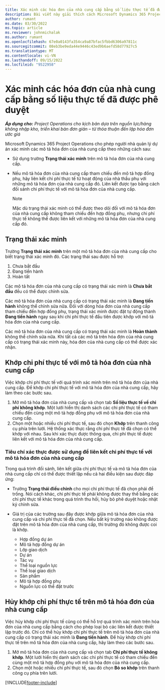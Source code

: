 ```yaml
---
title: Xác minh các hóa đơn của nhà cung cấp bằng số liệu thực tế đã được phê duyệt
description: Bài viết này giải thích cách Microsoft Dynamics 365 Project Operations cho phép người quản lý dự án xác minh hóa đơn của nhà cung cấp với các số liệu thực tế đã được phê duyệt khi các nhà thầu thực hiện công việc và thời gian được ghi lại, cũng như các chi phí và vật tư được các thành viên nhóm dự án sử dụng.
author: rumant
ms.date: 03/30/2022
ms.topic: article
ms.reviewer: johnmichalak
ms.author: rumant
ms.openlocfilehash: 67e0a0143fa354ca9a87bfac5fbbd6306a97811c
ms.sourcegitcommit: 08eb3be9eda44e9446c43ed9b6aefd58d77927c5
ms.translationtype: MT
ms.contentlocale: vi-VN
ms.lasthandoff: 09/15/2022
ms.locfileid: "9522958"
---
```

# <a name="verification-of-vendor-invoices-with-approved-actuals"></a>Xác minh các hóa đơn của nhà cung cấp bằng số liệu thực tế đã được phê duyệt

_**Áp dụng cho:** Project Operations cho kịch bản dựa trên nguồn lực/hàng không nhập kho, triển khai bản đơn giản – từ thỏa thuận đến lập hóa đơn ước giá_

Microsoft Dynamics 365 Project Operations cho phép người nhà quản lý dự án xác minh các mô tả hóa đơn của nhà cung cấp theo những cách sau:

- Sử dụng trường **Trạng thái xác minh** trên mô tả hóa đơn của nhà cung cấp.
- Nếu mô tả hóa đơn của nhà cung cấp tham chiếu đến mô tả hợp đồng phụ, hãy liên kết chi phí thực tế từ hoạt động của nhà thầu phụ với những mô tả hóa đơn của nhà cung cấp đó. Liên kết được tạo bằng cách đối sánh chi phí thực tế với mô tả hóa đơn của nhà cung cấp.

    > [!NOTE]
    > Mặc dù trạng thái xác minh có thể được theo dõi đối với mô tả hóa đơn của nhà cung cấp không tham chiếu đến hợp đồng phụ, nhưng chi phí thực tế không thể được liên kết với những mô tả hóa đơn của nhà cung cấp đó.

## <a name="verification-status"></a>Trạng thái xác minh

Trường **Trạng thái xác minh** trên một mô tả hóa đơn của nhà cung cấp cho biết trạng thái xác minh đó. Các trạng thái sau được hỗ trợ:

1. Chưa bắt đầu
2. Đang tiến hành
3. Hoàn tất

Các mô tả hóa đơn của nhà cung cấp có trạng thái xác minh là **Chưa bắt đầu** đều có thể được chỉnh sửa.

Các mô tả hóa đơn của nhà cung cấp có trạng thái xác minh là **Đang tiến hành** không thể chỉnh sửa nữa. Đối với dòng hóa đơn của nhà cung cấp tham chiếu đến hợp đồng phụ, trạng thái xác minh được đặt tự động thành **Đang tiến hành** ngay sau khi chi phí thực tế đầu tiên được khớp với mô tả hóa đơn của nhà cung cấp.

Các mô tả hóa đơn của nhà cung cấp có trạng thái xác minh là **Hoàn thành** không thể chỉnh sửa nữa. Khi tất cả các mô tả trên hóa đơn của nhà cung cấp có trạng thái xác minh này, hóa đơn của nhà cung cấp có thể được xác nhận.

## <a name="match-cost-actuals-to-vendor-invoice-lines"></a>Khớp chi phí thực tế với mô tả hóa đơn của nhà cung cấp

Việc khớp chi phí thực tế với quá trình xác minh trên mô tả hóa đơn của nhà cung cấp. Để khớp chi phí thực tế với mô tả hóa đơn của nhà cung cấp, hãy làm theo các bước sau.

1. Mở mô tả hóa đơn của nhà cung cấp và chọn tab **Số liệu thực tế về chi phí không khớp**. Một lưới hiển thị danh sách các chi phí thực tế có tham chiếu đến cùng một mô tả hợp đồng phụ với mô tả hóa đơn của nhà cung cấp.
2. Chọn một hoặc nhiều chi phí thực tế, sau đó chọn **Khớp** trên thanh công cụ phía trên lưới. Hệ thống xác thực rằng chi phí thực tế đã chọn có thể khớp với nhau. Sau khi xác thực được thông qua, chi phí thực tế được liên kết với mô tả hóa đơn của nhà cung cấp.

### <a name="validation-criteria-that-are-used-to-link-cost-actuals-to-vendor-invoice-lines"></a>Tiêu chí xác thực được sử dụng để liên kết chi phí thực tế với mô tả hóa đơn của nhà cung cấp

Trong quá trình đối sánh, liên kết giữa chi phí thực tế và mô tả hóa đơn của nhà cung cấp chỉ có thể được thiết lập nếu cả hai điều kiện sau được đáp ứng:

- Trường **Trạng thái điều chỉnh** cho mọi chi phí thực tế đã chọn phải để trống. Nói cách khác, chi phí thực tế phải không được thay thế bằng các chi phí thực tế khác trong quá trình thu hồi, hủy bỏ phê duyệt hoặc nhật ký chỉnh sửa.
- Giá trị của các trường sau đây được khớp giữa mô tả hóa đơn của nhà cung cấp và chi phí thực tế đã chọn. Nếu bất kỳ trường nào không được đặt trên mô tả hóa đơn của nhà cung cấp, thì trường đó không được coi là khớp.

    - Hợp đồng dự án
    - Mô tả hợp đồng dự án
    - Lớp giao dịch
    - Dự án
    - Tác vụ
    - Thể loại nguồn lực
    - Thể loại giao dịch
    - Sản phẩm
    - Mô tả hợp đồng phụ
    - Nguồn lực có thể đặt trước

## <a name="unmatch-cost-actuals-from-a-vendor-invoice-line"></a>Hủy khớp chi phí thực tế trên mô tả hóa đơn của nhà cung cấp

Việc hủy khớp chi phí thực tế cũng có thể hỗ trợ quá trình xác minh trên hóa đơn của nhà cung cấp bằng cách cho phép loại bỏ các liên kết được thiết lập trước đó. Chỉ có thể hủy khớp chi phí thực tế trên mô tả hóa đơn của nhà cung cấp có trạng thái xác minh là **Đang tiến hành**. Để hủy khớp chi phí thực tế trên mô tả hóa đơn của nhà cung cấp, hãy làm theo các bước sau.

1. Mở mô tả hóa đơn của nhà cung cấp và chọn tab **Chi phí thực tế không khớp**. Một lưới hiển thị danh sách các chi phí thực tế có tham chiếu đến cùng một mô tả hợp đồng phụ với mô tả hóa đơn của nhà cung cấp.
2. Chọn một hoặc nhiều chi phí thực tế, sau đó chọn **Bỏ so khớp** trên thanh công cụ phía trên lưới.

[!INCLUDE[footer-include](../../includes/footer-banner.md)]
